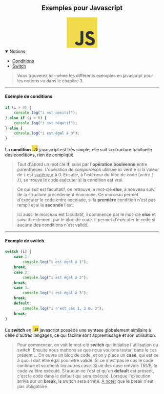 <center><h2>Exemples pour Javascript</h2><img src="../../../assets/img/js.png" width="100px"></center>

<details open="open"><summary>Notions</summary>
<ul>
    <li><a href="#example-conditions">Conditions</a></li>
    <li><a href="#example-switch">Switch</a></li>
</ul>
</details>

> Vous trouverez ici-même les différents exemples en javascript pour les notions vu dans le chapitre 3.

---

#### Exemple de conditions<a name="example-conditions"></a>
```js
if (i > 0) {
    console.log("i est positif");
} else if (i < 0) {
    console.log("i est négatif");
} else {
    console.log("i est égal à 0");
}
```

La **condition** <img src="../../../assets/img/js.png" width="20px"> javascript est très simple, elle suit la structure habituelle des conditions, rien de compliqué.

> Tout d'abord un mot clé **if**, suivi par l'**opération booléenne** entre parenthèses. L'opération _de comparaison_ utilisée ici vérifie si la valeur de `i` est <u>supérieur</u> à 0. Ensuite, à l'intérieur du bloc de code (_entre `{ }`_), se trouve le code exécuter si la condition est vrai.

> Ce qui suit est facultatif, on retrouve le mot-clé **else**, à nouveau suivi de la structure précédement énnoncée. Ce morceau permet d'exécuter le code entre accolade, si la **première** condition n'est pas rempli et si la **seconde** l'est.

> Ici aussi le morceau est facultatif, il commence par le mot-clé **else** et suivi directement par le bloc de code. Il permet d'exécuter le code si aucune des conditions n'est validé.

---

#### Exemple de switch

```js
switch (i) {
    case 1:
        console.log("i est égal à 1");
    break;
    case 2:
        console.log("i est égal à 2");
    break;
    case 3:
        console.log("i est égal à 3");
    break;
    default:
        console.log("i n'est pas 1, 2 ou 3");
    break;
}
```

Le **switch** en <img src="../../../assets/img/js.png" width="20px"> javascript possède une syntaxe globalement similaire à celle d'autres langages, ce qui facilite sont apprentissage et son utilisation.

> Pour commencer, on voit le mot-clé **switch** qui initialise l'utilisation du switch. Ensuite nous mettons se que nous voulons tester, dans le cas présent `i`. On ouvre un bloc de code, et on y place un **case**, qui est ce à quoi i doit être égal pour être validé. Si ce n'est pas le cas le code continue et va check les autres case. Si un des case renvoie _TRUE_, le code va être exécuté. Si aucun ne l'est et qu'un **default** est présent, c'est le code dans le default qui sera exécuté. Lorsque l'exécution arrive sur un **break**, le switch sera arrêté. <u>À noter</u> que le break n'est pas obligatoire.
